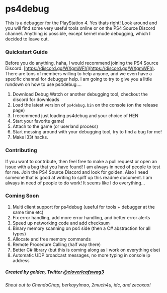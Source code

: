 # ps4debug
This is a debugger for the PlayStation 4. Yes thats right! Look around and you will find some very useful tools online or on the PS4 Source Discord channel. Anything is possible, except kernel mode debugging, which I decided to leave out.

### Quickstart Guide
Before you do anything, haha, I would recommend joining the PS4 Source Discord: [https://discord.gg/WXgmWFh](https://discord.gg/WXgmWFh). There are tons of members willing to help anyone, and we even have a specific channel for debugger help. I am going to try to give you a little rundown on how to use ps4debug....
1. Download Debug Watch or another debugging tool, checkout the discord for downloads
2. Load the latest version of `ps4debug.bin` on the console (on the release page)
3. I recommend just loading ps4debug and your choice of HEN
4. Start your favorite game!
5. Attach to the game (or userland process)
6. Start messing around with your debugging tool, try to find a bug for me!
7. Make l33t hacks.

### Contributing
If you want to contribute, then feel free to make a pull request or open an issue with a bug that you have found! I am always in need of people to test for me. Join the PS4 Source Discord and look for golden. Also I need someone that is good at writing to spiff up this readme document. I am always in need of people to do work! It seems like I do everything...

### Coming Soon
1. Multi client support for ps4debug (useful for tools + debugger at the same time etc)
2. Fix error handling, add more error handling, and better error alerts
3. Speed up networking code and add checksum
4. Binary memory scanning on ps4 side (then a C# abstraction for all types)
5. Allocate and free memory commands
6. Remote Procedure Calling (half way there)
7. Better C# library (but this is coming along as I work on everything else)
8. Automatic UDP broadcast messages, no more typing in console ip address

##### Created by **golden**, Twitter [@cloverleafswag3](https://twitter.com/cloverleafswag3)
###### Shout out to ChendoChap, berkayylmao, 2much4u, idc, and zecoxao!
